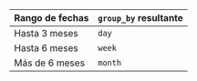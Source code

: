 | Rango de fechas | `group_by` resultante |
| --------------- | --------------------- |
| Hasta 3 meses   | `day`                 |
| Hasta 6 meses   | `week`                |
| Más de 6 meses  | `month`               |
